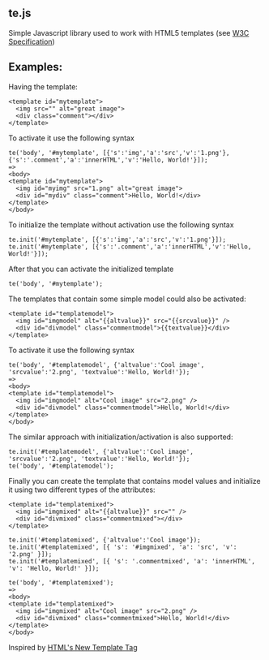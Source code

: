 ## te.js

Simple Javascript library used to work with HTML5 templates	
(see [W3C Specification](https://dvcs.w3.org/hg/webcomponents/raw-file/tip/spec/templates/index.html)) 
 
## Examples: 
	
Having the template: 

    <template id="mytemplate">      
      <img src="" alt="great image"> 
      <div class="comment"></div> 
    </template> 
 
To activate it use the following syntax 
 
    te('body', '#mytemplate', [{'s':'img','a':'src','v':'1.png'},{'s':'.comment','a':'innerHTML','v':'Hello, World!'}]); 
    => 
    <body> 
    <template id="mytemplate"> 
      <img id="myimg" src="1.png" alt="great image"> 
      <div id="mydiv" class="comment">Hello, World!</div> 
    </template> 
    </body> 

To initialize the template without activation use the following syntax 
 
    te.init('#mytemplate', [{'s':'img','a':'src','v':'1.png'}]); 
    te.init('#mytemplate', [{'s':'.comment','a':'innerHTML','v':'Hello, World!'}]);

After that you can activate the initialized template
    
    te('body', '#mytemplate');

The templates that contain some simple model could also be activated: 
    
    <template id="templatemodel">
      <img id="imgmodel" alt="{{altvalue}}" src="{{srcvalue}}" /> 
      <div id="divmodel" class="commentmodel">{{textvalue}}</div> 
    </template> 

To activate it use the following syntax 
 
    te('body', '#templatemodel', {'altvalue':'Cool image', 'srcvalue':'2.png', 'textvalue':'Hello, World!'}); 
    => 
    <body> 
    <template id="templatemodel">
      <img id="imgmodel" alt="Cool image" src="2.png" /> 
      <div id="divmodel" class="commentmodel">Hello, World!</div> 
    </template>  
    </body>

The similar approach with initialization/activation is also supported: 

    te.init('#templatemodel', {'altvalue':'Cool image', 'srcvalue':'2.png', 'textvalue':'Hello, World!'}); 
    te('body', '#templatemodel');

Finally you can create the template that contains model values and initialize it using 
two different types of the attributes: 

    <template id="templatemixed">
      <img id="imgmixed" alt="{{altvalue}}" src="" /> 
      <div id="divmixed" class="commentmixed"></div> 
    </template> 

    te.init('#templatemixed', {'altvalue':'Cool image'}); 
    te.init('#templatemixed', [{ 's': '#imgmixed', 'a': 'src', 'v': '2.png' }]); 
    te.init('#templatemixed', [{ 's': '.commentmixed', 'a': 'innerHTML', 'v': 'Hello, World!' }]); 

    te('body', '#templatemixed'); 
    => 
    <body> 
    <template id="templatemixed">
      <img id="imgmixed" alt="Cool image" src="2.png" /> 
      <div id="divmixed" class="commentmixed">Hello, World!</div> 
    </template>  
    </body> 

Inspired by [HTML's New Template Tag](http://www.html5rocks.com/en/tutorials/webcomponents/template/)